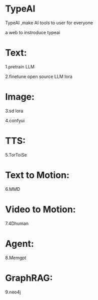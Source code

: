 # TypeAI
TypeAI ,make AI tools to user for  everyone

a web to instroduce typeai

# Text:

1.pretrain LLM

2.finetune open source LLM lora


# Image:

3.sd lora

4.confyui


# TTS:

5.TorToiSe

# Text to Motion:

6.MMD

# Video to Motion:

7.4Dhuman

# Agent:

8.Memgpt

# GraphRAG:

9.neo4j

